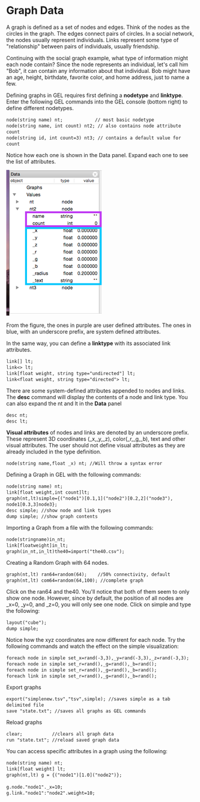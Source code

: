 # Graph Data

A graph is defined as a set of nodes and edges. Think of the nodes as the circles in the graph. The edges connect pairs of circles. In a social network, the nodes usually represent individuals. Links represent some type of "relationship" between pairs of individuals, usually friendship. 

Continuing with the social graph example, what type of information might each node contain? Since the node represents an individual, let's call him "Bob", it can contain any information about that individual. Bob might have an age, height, birthdate, favorite color, and home address, just to name a few. 

Defining graphs in GEL requires first defining a **nodetype** and **linktype**. Enter the following GEL commands into the GEL console (bottom right) to define different nodetypes.

```
node(string name) nt;            // most basic nodetype
node(string name, int count) nt2; // also contains node attribute count
node(string id, int count=3) nt3; // contains a default value for count
```

Notice how each one is shown in the Data panel. Expand each one to see the list of attributes.

![](img22.png)

From the figure, the ones in purple are user defined attributes. The ones in blue, with an underscore prefix, are system defined attributes. 

In the same way, you can define a **linktype** with its associated link attributes.

```
link[] lt;
link<> lt;
link[float weight, string type="undirected"] lt;
link<float weight, string type="directed"> lt;
```

There are some system-defined attributes appended to nodes and links. The **desc** command will display the contents of a node and link type. You can also expand the nt and lt in the **Data** panel

```
desc nt;
desc lt;
```

**Visual attributes** of nodes and links are denoted by an underscore prefix. These represent 3D coordinates (_x,_y,_z), color(_r,_g,_b), text and other visual attributes. The user should not define visual attributes as they are already included in the type definition.

```
node(string name,float _x) nt; //Will throw a syntax error
```

Defining a Graph in GEL with the following commands:

```
node(string name) nt;
link[float weight,int count]lt;
graph(nt,lt)simple={("node1")[0.1,1]("node2")[0.2,2]("node3"),
node1[0.3,3]node3};
desc simple; //show node and link types
dump simple; //show graph contents
```

Importing a Graph from a file with the following commands:

```
node(stringname)in_nt;
link[floatweight]in_lt;
graph(in_nt,in_lt)the40=import("the40.csv");
```

Creating a Random Graph with 64 nodes.

```
graph(nt,lt) ran64=random(64);    //50% connectivity, default
graph(nt,lt) com64=random(64,100); //complete graph
```

Click on the ran64 and the40. You'll notice that both of them seem to only show one node. However, since by default, the position of all nodes are _x=0, _y=0, and _z=0, you will only see one node. Click on simple and type the following:

```
layout("cube");
dump simple;
```

Notice how the xyz coordinates are now different for each node. Try the following commands and watch the effect on the simple visualization:

```
foreach node in simple set_x=rand(-3,3),_y=rand(-3,3),_z=rand(-3,3);
foreach node in simple set_r=rand(),_g=rand(),_b=rand();
foreach node in simple set_r=rand(),_g=rand(),_b=rand();
foreach link in simple set_r=rand(),_g=rand(),_b=rand();
```

Export graphs
```
export("simplenew.tsv","tsv",simple); //saves simple as a tab delimited file
save "state.txt"; //saves all graphs as GEL commands
```

Reload graphs

```
clear;           //clears all graph data
run "state.txt"; //reload saved graph data
```

You can access specific attributes in a graph using the following:
```
node(string name) nt;
link[float weight] lt;
graph(nt,lt) g = {("node1")[1.0]("node2")};

g.node."node1"._x=10;
g.link."node1":"node2".weight=10;
```



